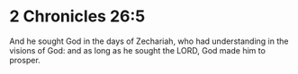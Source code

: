 # 2 Chronicles 26:5

And he sought God in the days of Zechariah, who had understanding in the visions of God: and as long as he sought the LORD, God made him to prosper.